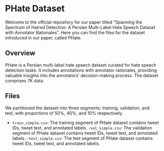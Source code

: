 # PHate Dataset


Welcome to the official repository for our paper titled "Spanning the Spectrum of Hatred Detection: A Persian Multi-Label Hate Speech Dataset with Annotator Rationales". Here you can find the files for the dataset introduced in our paper, called PHate.

## Overview
PHate is a Persian multi-label hate speech dataset curated for hate speech detection tasks. It includes annotations with annotator rationales, providing valuable insights into the annotators' decision-making process. The dataset comprises 7K data.

## Files
We partitioned the dataset into three segments: training, validation, and test, with proportions of 50%, 40%, and 10% respectively.
- `train_simple.csv`: The training segment of PHate dataset contains tweet IDs, tweet text, and annotated labels.
-`val_simple.csv`: The validaiton segment of PHate dataset contains tweet IDs, tweet text, and annotated labels.
-`test_simple.csv`: The test segment of PHate dataset contains tweet IDs, tweet text, and annotated labels.

